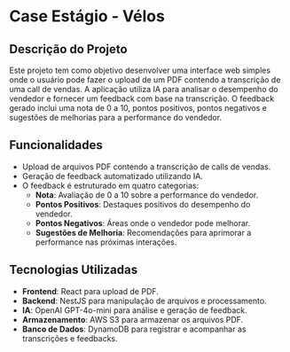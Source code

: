 # Case Estágio - Vélos

## Descrição do Projeto

Este projeto tem como objetivo desenvolver uma interface web simples onde o usuário pode fazer o upload de um PDF contendo a transcrição de uma call de vendas. A aplicação utiliza IA para analisar o desempenho do vendedor e fornecer um feedback com base na transcrição. O feedback gerado inclui uma nota de 0 a 10, pontos positivos, pontos negativos e sugestões de melhorias para a performance do vendedor.

## Funcionalidades

- Upload de arquivos PDF contendo a transcrição de calls de vendas.
- Geração de feedback automatizado utilizando IA.
- O feedback é estruturado em quatro categorias:
  - **Nota**: Avaliação de 0 a 10 sobre a performance do vendedor.
  - **Pontos Positivos**: Destaques positivos do desempenho do vendedor.
  - **Pontos Negativos**: Áreas onde o vendedor pode melhorar.
  - **Sugestões de Melhoria**: Recomendações para aprimorar a performance nas próximas interações.

## Tecnologias Utilizadas

- **Frontend**: React para upload de PDF.
- **Backend**: NestJS para manipulação de arquivos e processamento.
- **IA**: OpenAI GPT-4o-mini para análise e geração de feedback.
- **Armazenamento**: AWS S3 para armazenar os arquivos PDF.
- **Banco de Dados**: DynamoDB para registrar e acompanhar as transcrições e feedbacks.
